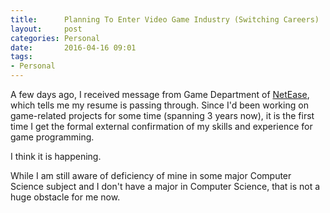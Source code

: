 ```yaml
---
title:      Planning To Enter Video Game Industry (Switching Careers)
layout:     post
categories: Personal
date:       2016-04-16 09:01
tags:
- Personal
---
```


A few days ago, I received message from Game Department of
[NetEase](http://game.163.com/), which tells me my resume is passing through.
Since I'd been working on game-related projects for some time (spanning 3 years
now), it is the first time I get the formal external confirmation of my skills
and experience for game programming.

I think it is happening.

While I am still aware of deficiency of mine in some major Computer Science
subject and I don't have a major in Computer Science, that is not a huge
obstacle for me now.

